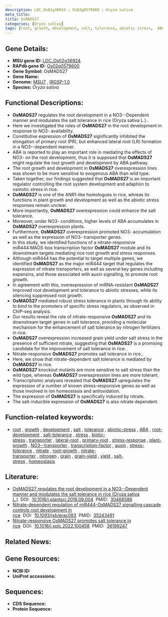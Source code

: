 ```yaml
---
description: LOC_Os02g36924 ; Os02g0579600 ; Oryza sativa
meta_title:
title: OsMADS27
categories: [Oryza sativa]
tags: [root, growth, development, salt, tolerance, abiotic stress,  ABA , root development, salt tolerance, stress, biotic stress, transporter, ABA, lateral root, primary root, stress response, plant growth, NO3- transporter, transcription factor, auxin, stress tolerance, nitrate, root growth, nitrate transporter, nitrogen, grain, grain yield, yield, salt stress, homeostasis]
---
```


## Gene Details:
- **MSU gene ID:** [LOC_Os02g36924](http://rice.uga.edu/cgi-bin/ORF_infopage.cgi?orf=LOC_Os02g36924)  
- **RAPdb gene ID:** [Os02g0579600](https://rapdb.dna.affrc.go.jp/locus/?name=Os02g0579600)  
- **Gene Symbol:** OsMADS27
- **Gene Name:**
- **Genome:**  [MSU7](http://rice.uga.edu/)&nbsp;,&nbsp;[IRGSP-1.0](https://rapdb.dna.affrc.go.jp/download/irgsp1.html)
- **Species:** *Oryza sativa*

## Functional Descriptions:
   - **OsMADS27** regulates the root development in a NO3--Dependent manner and modulates the salt tolerance in rice (Oryza sativa L.)..
   - Here we investigated the roles of **OsMADS27** in the root development in response to NO3- availability.
   - Constitutive expression of **OsMADS27** significantly inhibited the elongation of primary root (PR), but enhanced lateral root (LR) formation in a NO3--dependent manner.
   - ABA is reported to play an important role in mediating the effects of NO3- on the root development, thus it is supposed that **OsMADS27** might regulate the root growth and development by ABA pathway.
   - The root growth and development in **OsMADS27** overexpression lines was shown to be more sensitive to exogenous ABA than wild type.
   - Taken together, our findings suggested that **OsMADS27** is an important regulator controlling the root system development and adaption to osmotic stress in rice.
   - **OsMADS27** is one of the ANR1-like homologues in rice, whreas its functions in plant growth and development as well as the abiotic stress responses remain unclear.
   - More importantly, **OsMADS27** overexpression could enhance the salt tolerance.
   - Moreover, under NO3- conditions, higher levels of ABA accumulates in **OsMADS27** overexpression plants.
   - Furthermore, **OsMADS27** overexpression promoted NO3- accumulation as well as the expression of NO3- transporter genes.
   - In this study, we identified functions of a nitrate-responsive miR444:MADS-box transcription factor **OsMADS27** module and its downstream targets mediating rice root growth and stress responses.
   - Although miR444 has the potential to target multiple genes, we identified **OsMADS27** as the major miR444 target that regulates the expression of nitrate transporters, as well as several key genes including expansins, and those associated with auxin signalling, to promote root growth.
   - In agreement with this, overexpression of miRNA-resistant **OsMADS27** improved root development and tolerance to abiotic stresses, while its silencing suppressed root growth.
   - **OsMADS27** mediated robust stress tolerance in plants through its ability to bind to the promoters of specific stress regulators, as observed in ChIP-seq analysis.
   - Our results reveal the role of nitrate-responsive **OsMADS27** and its downstream target genes in salt tolerance, providing a molecular mechanism for the enhancement of salt tolerance by nitrogen fertilizers in rice.
   - **OsMADS27** overexpression increased grain yield under salt stress in the presence of sufficient nitrate, suggesting that **OsMADS27** is a promising candidate for the improvement of salt tolerance in rice.
   - Nitrate-responsive **OsMADS27** promotes salt tolerance in rice..
   - Here, we show that nitrate-dependent salt tolerance is mediated by **OsMADS27** in rice.
   - **OsMADS27** knockout mutants are more sensitive to salt stress than the wild type, whereas **OsMADS27** overexpression lines are more tolerant.
   - Transcriptomic analyses revealed that **OsMADS27** upregulates the expression of a number of known stress-responsive genes as well as those involved in ion homeostasis and antioxidation.
   - The expression of **OsMADS27** is specifically induced by nitrate.
   - The salt-inducible expression of **OsMADS27** is also nitrate dependent.

## Function-related keywords:
   - [root](/tags/root/)&nbsp;,&nbsp;[growth](/tags/growth/)&nbsp;,&nbsp;[development](/tags/development/)&nbsp;,&nbsp;[salt](/tags/salt/)&nbsp;,&nbsp;[tolerance](/tags/tolerance/)&nbsp;,&nbsp;[abiotic-stress](/tags/abiotic-stress/)&nbsp;,&nbsp;[ABA](/tags/ABA/)&nbsp;,&nbsp;[root-development](/tags/root-development/)&nbsp;,&nbsp;[salt-tolerance](/tags/salt-tolerance/)&nbsp;,&nbsp;[stress](/tags/stress/)&nbsp;,&nbsp;[biotic-stress](/tags/biotic-stress/)&nbsp;,&nbsp;[transporter](/tags/transporter/)&nbsp;,&nbsp;[lateral-root](/tags/lateral-root/)&nbsp;,&nbsp;[primary-root](/tags/primary-root/)&nbsp;,&nbsp;[stress-response](/tags/stress-response/)&nbsp;,&nbsp;[plant-growth](/tags/plant-growth/)&nbsp;,&nbsp;[NO3--transporter](/tags/NO3--transporter/)&nbsp;,&nbsp;[transcription-factor](/tags/transcription-factor/)&nbsp;,&nbsp;[auxin](/tags/auxin/)&nbsp;,&nbsp;[stress-tolerance](/tags/stress-tolerance/)&nbsp;,&nbsp;[nitrate](/tags/nitrate/)&nbsp;,&nbsp;[root-growth](/tags/root-growth/)&nbsp;,&nbsp;[nitrate-transporter](/tags/nitrate-transporter/)&nbsp;,&nbsp;[nitrogen](/tags/nitrogen/)&nbsp;,&nbsp;[grain](/tags/grain/)&nbsp;,&nbsp;[grain-yield](/tags/grain-yield/)&nbsp;,&nbsp;[yield](/tags/yield/)&nbsp;,&nbsp;[salt-stress](/tags/salt-stress/)&nbsp;,&nbsp;[homeostasis](/tags/homeostasis/)

## Literature:
   - [OsMADS27 regulates the root development in a NO3--Dependent manner and modulates the salt tolerance in rice (Oryza sativa L.)](https://www.doi.org/10.1016/j.plantsci.2018.09.004)&nbsp;&nbsp;DOI:&nbsp;&nbsp;[10.1016/j.plantsci.2018.09.004](https://www.doi.org/10.1016/j.plantsci.2018.09.004)&nbsp;&nbsp;PMID:&nbsp;&nbsp;[30466586](https://pubmed.ncbi.nlm.nih.gov/30466586/)
   - [Nitrate-dependent regulation of miR444-OsMADS27 signalling cascade controls root development in rice](https://www.doi.org/10.1093/jxb/erac083)&nbsp;&nbsp;DOI:&nbsp;&nbsp;[10.1093/jxb/erac083](https://www.doi.org/10.1093/jxb/erac083)&nbsp;&nbsp;PMID:&nbsp;&nbsp;[35243491](https://pubmed.ncbi.nlm.nih.gov/35243491/)
   - [Nitrate-responsive OsMADS27 promotes salt tolerance in rice](https://www.doi.org/10.1016/j.xplc.2022.100458)&nbsp;&nbsp;DOI:&nbsp;&nbsp;[10.1016/j.xplc.2022.100458](https://www.doi.org/10.1016/j.xplc.2022.100458)&nbsp;&nbsp;PMID:&nbsp;&nbsp;[36199247](https://pubmed.ncbi.nlm.nih.gov/36199247/)

## Related News:

## Gene Resources:
- **NCBI ID:**  []()
- **UniProt accessions:** [](https://www.uniprot.org/uniprotkb//entry)

## Sequences:
- **CDS Sequence:**
- **Protein Sequence:**
